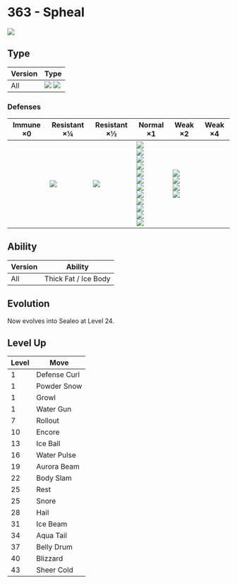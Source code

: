 # 363 - Spheal
![][363]

## Type

Version | Type
---     | ---
All     | ![][ice]  ![][water]

### Defenses

Immune ×0 | Resistant ×¼ | Resistant ×½   | Normal ×1                                                                                                                                                                   | Weak ×2                                                       | Weak ×4
---       | ---          | ---            | ---                                                                                                                                                                         | ---                                                           | ---
&nbsp;    | ![][ice]<br> | ![][water]<br> | ![][normal]<br>![][flying]<br>![][poison]<br>![][ground]<br>![][bug]<br>![][ghost]<br>![][steel]<br>![][fire]<br>![][psychic]<br>![][dragon]<br>![][dark]<br>![][fairy]<br> | ![][fighting]<br>![][rock]<br>![][grass]<br>![][electric]<br> | &nbsp;

## Ability

Version | Ability
---     | ---
All     | Thick Fat / Ice Body

## Evolution
Now evolves into Sealeo at Level 24.

## Level Up

Level | Move
---   | ---
1     | Defense Curl
1     | Powder Snow
1     | Growl
1     | Water Gun
7     | Rollout
10    | Encore
13    | Ice Ball
16    | Water Pulse
19    | Aurora Beam
22    | Body Slam
25    | Rest
25    | Snore
28    | Hail
31    | Ice Beam
34    | Aqua Tail
37    | Belly Drum
40    | Blizzard
43    | Sheer Cold

[363]: ../img/pokemon/363.png
[normal]: ../img/types/normal.png
[fire]: ../img/types/fire.png
[fighting]: ../img/types/fighting.png
[water]: ../img/types/water.png
[flying]: ../img/types/flying.png
[grass]: ../img/types/grass.png
[poison]: ../img/types/poison.png
[electric]: ../img/types/electric.png
[ground]: ../img/types/ground.png
[psychic]: ../img/types/psychic.png
[rock]: ../img/types/rock.png
[ice]: ../img/types/ice.png
[bug]: ../img/types/bug.png
[dragon]: ../img/types/dragon.png
[ghost]: ../img/types/ghost.png
[dark]: ../img/types/dark.png
[steel]: ../img/types/steel.png
[fairy]: ../img/types/fairy.png
